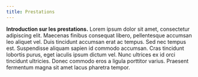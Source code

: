 ```yaml
---
title: Prestations
---
```


**Introduction sur les prestations.** Lorem ipsum dolor sit amet, consectetur adipiscing elit. Maecenas finibus consequat libero, pellentesque accumsan leo aliquet vel. Duis tincidunt accumsan erat ac tempus. Sed nec tempus est. Suspendisse aliquam sapien id commodo accumsan. Cras tincidunt lobortis purus, eget iaculis ipsum dictum vel. Nunc ultrices ex id orci tincidunt ultricies. Donec commodo eros a ligula porttitor varius. Praesent fermentum magna sit amet lacus pharetra tempor. 
